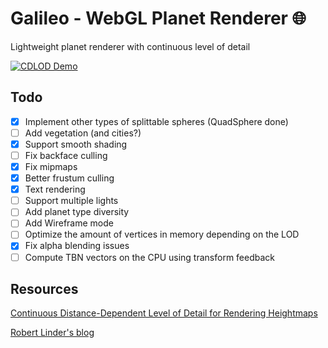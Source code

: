 
# Galileo - WebGL Planet Renderer 🌐

Lightweight planet renderer with continuous level of detail

[![CDLOD Demo](dist/CDLOD.gif)](https://nathsou.github.io/Galileo/dist)

## Todo

- [x] Implement other types of splittable spheres (QuadSphere done)
- [ ] Add vegetation (and cities?)
- [x] Support smooth shading
- [ ] Fix backface culling
- [x] Fix mipmaps
- [x] Better frustum culling
- [x] Text rendering
- [ ] Support multiple lights
- [ ] Add planet type diversity
- [ ] Add Wireframe mode
- [ ] Optimize the amount of vertices in memory depending on the LOD
- [x] Fix alpha blending issues
- [ ] Compute TBN vectors on the CPU using transform feedback

## Resources

[Continuous Distance-Dependent Level of Detail for Rendering Heightmaps](http://vertexasylum.com/2010/07/11/oh-no-another-terrain-rendering-paper/)

[Robert Linder's blog](http://robert-lindner.com/blog/planet-renderer/)